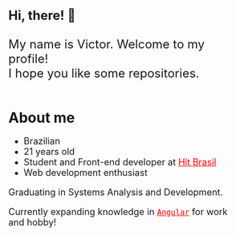 <div style="margin-right: 2rem;">
      <h1 align="start" style="margin-top: 1.75rem; font-size: 25px; font-weight: bolder;">
            Hi, there! 👋
      </h1>
      <div style="margin-top: 2em;">
            <p align="start" style="font-size: 1.5rem; inline-block">
                  My name is Victor. Welcome to my profile!<br>I hope you like some repositories.
            </p>
      </div>
      <br>
      <div>
            <h1 align="start" style="margin-top: 1rem; font-weight: bolder;">
                  About me
            </h1>
            <ul style="font-size: 18px;">
                  <li>Brazilian</li>
                  <li>21 years old</li>
                  <li>Student and Front-end developer at <a href="https://hit-game.com/" style="color: red;">Hit Brasil</a></li>
                  <li>Web development enthusiast</li>
            </ul>
            <p align="start" style="font-size: 18px">
                  Graduating in Systems Analysis and Development.
            </p>
            <p align="start" style="font-size: 18px">
                  Currently expanding knowledge in <code><a href="https://angular.io/" style="color: red;">Angular</a></code> for work and hobby!
            </p>
      </div>
</div>
